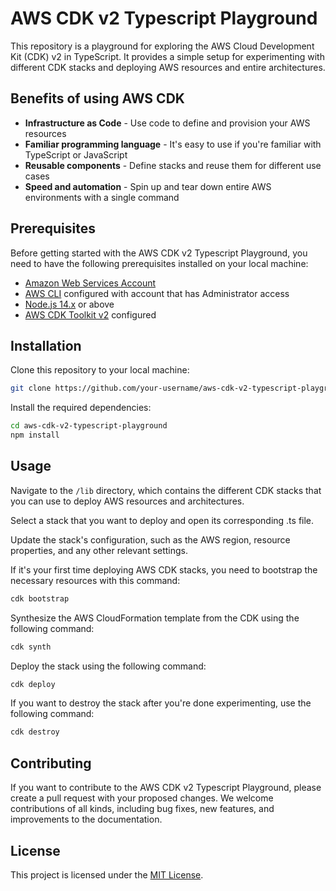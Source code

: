 # AWS CDK v2 Typescript Playground

This repository is a playground for exploring the AWS Cloud Development Kit (CDK) v2 in TypeScript. It provides a simple setup for experimenting with different CDK stacks and deploying AWS resources and entire architectures.

## Benefits of using AWS CDK

- **Infrastructure as Code** - Use code to define and provision your AWS resources
- **Familiar programming language** - It's easy to use if you're familiar with TypeScript or JavaScript
- **Reusable components** - Define stacks and reuse them for different use cases
- **Speed and automation** - Spin up and tear down entire AWS environments with a single command

## Prerequisites

Before getting started with the AWS CDK v2 Typescript Playground, you need to have the following prerequisites installed on your local machine:

- [Amazon Web Services Account](https://aws.amazon.com/)
- [AWS CLI](https://aws.amazon.com/cli/) configured with account that has Administrator access
- [Node.js 14.x](https://nodejs.org/en/download/) or above
- [AWS CDK Toolkit v2](https://docs.aws.amazon.com/cdk/v2/guide/cli.html) configured

## Installation

Clone this repository to your local machine:

```sh
git clone https://github.com/your-username/aws-cdk-v2-typescript-playground.git
```

Install the required dependencies:

```sh
cd aws-cdk-v2-typescript-playground
npm install
```

## Usage

Navigate to the `/lib` directory, which contains the different CDK stacks that you can use to deploy AWS resources and architectures.

Select a stack that you want to deploy and open its corresponding .ts file.

Update the stack's configuration, such as the AWS region, resource properties, and any other relevant settings.

If it's your first time deploying AWS CDK stacks, you need to bootstrap the necessary resources with this command:

```sh
cdk bootstrap
```

Synthesize the AWS CloudFormation template from the CDK using the following command:

```sh
cdk synth
```

Deploy the stack using the following command:

```sh
cdk deploy
```

If you want to destroy the stack after you're done experimenting, use the following command:

```sh
cdk destroy
```

## Contributing

If you want to contribute to the AWS CDK v2 Typescript Playground, please create a pull request with your proposed changes. We welcome contributions of all kinds, including bug fixes, new features, and improvements to the documentation.

## License

This project is licensed under the [MIT License](https://choosealicense.com/licenses/mit/).
